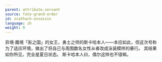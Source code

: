 ```yaml
---
parent: attribute.servant
source: fate-grand-order
id: scathach-assassin
language: zh
weight: 0
---
```


异境·魔境「影之国」的女王，勇士之师的斯卡哈本人——本应如此，但这次号称为了适应环境，做出了将自己与周围数名女性从者改成泳装模样的暴行。
其结果如你所见，完全是夏日状态。
斯卡哈本人曰，偶尔这样也不错嘛。
